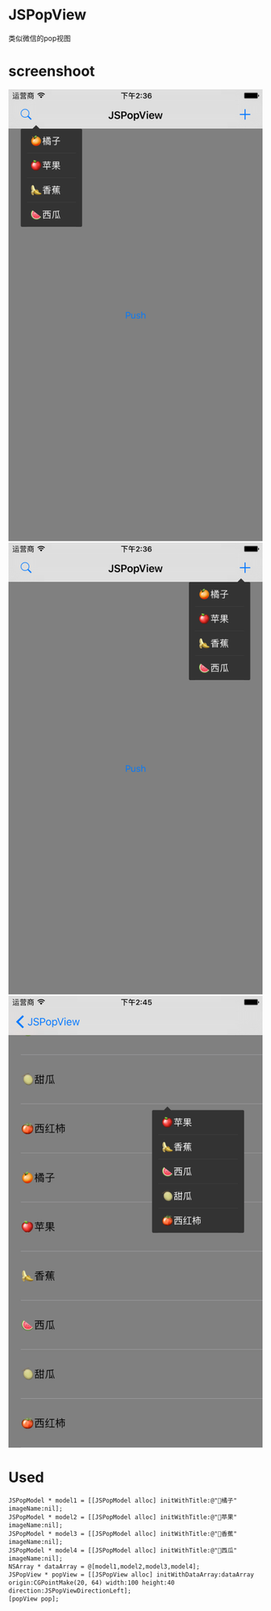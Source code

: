 # JSPopView
  类似微信的pop视图

# screenshoot
  ![left](/screenshoot/left.png?raw=true) ![right](/screenshoot/right.png?raw=true) ![tableview](/screenshoot/tableview.png?raw=true)
  
  
# Used
    JSPopModel * model1 = [[JSPopModel alloc] initWithTitle:@"🍊橘子" imageName:nil];
    JSPopModel * model2 = [[JSPopModel alloc] initWithTitle:@"🍎苹果" imageName:nil];
    JSPopModel * model3 = [[JSPopModel alloc] initWithTitle:@"🍌香蕉" imageName:nil];
    JSPopModel * model4 = [[JSPopModel alloc] initWithTitle:@"🍉西瓜" imageName:nil];
    NSArray * dataArray = @[model1,model2,model3,model4];
    JSPopView * popView = [[JSPopView alloc] initWithDataArray:dataArray origin:CGPointMake(20, 64) width:100 height:40 direction:JSPopViewDirectionLeft];
    [popView pop];
